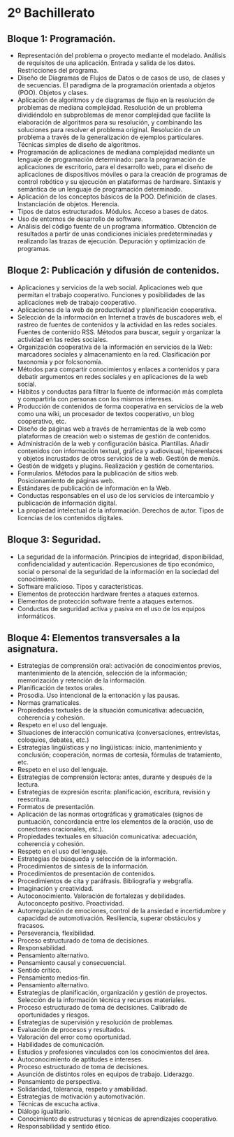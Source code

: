 # 2º Bachillerato

## Bloque 1: Programación.

* Representación del problema o proyecto mediante el modelado. Análisis de requisitos de una aplicación. Entrada y salida de los datos. Restricciones del programa.
* Diseño de Diagramas de Flujos de Datos o de casos de uso, de clases y de secuencias. El paradigma de la programación orientada a objetos (POO). Objetos y clases.
* Aplicación de algoritmos y de diagramas de flujo en la resolución de problemas de mediana complejidad. Resolución de un problema dividiéndolo en subproblemas de menor complejidad que facilite la elaboración de algoritmos para su resolución, y combinando las soluciones para resolver el problema original. Resolución de un problema a través de la generalización de ejemplos particulares. Técnicas simples de diseño de algoritmos.
* Programación de aplicaciones de mediana complejidad mediante un lenguaje de programación determinado: para la programación de
aplicaciones de escritorio, para el desarrollo web, para el diseño de aplicaciones de dispositivos móviles o para la creación de programas de control robótico y su ejecución en plataformas de hardware. Sintaxis y semántica de un lenguaje de programación determinado.
* Aplicación de los conceptos básicos de la POO. Definición de clases. Instanciación de objetos. Herencia.
* Tipos de datos estructurados. Módulos. Acceso a bases de datos.
* Uso de entornos de desarrollo de software.
* Análisis del código fuente de un programa informático. Obtención de resultados a partir de unas condiciones iniciales predeterminadas y realizando las trazas de ejecución. Depuración y optimización de programas.

## Bloque 2: Publicación y difusión de contenidos.

* Aplicaciones y servicios de la web social. Aplicaciones web que permitan el trabajo cooperativo. Funciones y posibilidades de las aplicaciones web de trabajo cooperativo.
* Aplicaciones de la web de productividad y planificación cooperativa.
* Selección de la información en Internet a través de buscadores web, el rastreo de fuentes de contenidos y la actividad en las redes sociales. Fuentes de contenido RSS. Métodos para buscar, seguir y organizar la actividad en las redes sociales.
* Organización cooperativa de la información en servicios de la Web: marcadores sociales y almacenamiento en la red. Clasificación por taxonomía y por folcsonomía.
* Métodos para compartir conocimientos y enlaces a contenidos y para debatir argumentos en redes sociales y en aplicaciones de la web social.
* Hábitos y conductas para filtrar la fuente de información más completa y compartirla con personas con los mismos intereses.
* Producción de contenidos de forma cooperativa en servicios de la web como una wiki, un procesador de textos cooperativo, un blog cooperativo, etc.
* Diseño de páginas web a través de herramientas de la web como plataformas de creación web o sistemas de gestión de contenidos.
* Administración de la web y configuración básica. Plantillas. Añadir contenidos con información textual, gráfica y audiovisual, hiperenlaces y objetos incrustados de otros servicios de la web. Gestión de menús.
* Gestión de widgets y plugins. Realización y gestión de comentarios.
* Formularios. Métodos para la publicación de sitios web. Posicionamiento de páginas web.
* Estándares de publicación de información en la Web.
* Conductas responsables en el uso de los servicios de intercambio y publicación de información digital.
* La propiedad intelectual de la información. Derechos de autor. Tipos de licencias de los contenidos digitales.

## Bloque 3: Seguridad.

* La seguridad de la información. Principios de integridad, disponibilidad, confidencialidad y autenticación. Repercusiones de tipo económico, social o personal de la seguridad de la información en la sociedad del conocimiento.
* Software malicioso. Tipos y características.
* Elementos de protección hardware frentes a ataques externos.
* Elementos de protección software frente a ataques externos.
* Conductas de seguridad activa y pasiva en el uso de los equipos informáticos.

## Bloque 4: Elementos transversales a la asignatura.

* Estrategias de comprensión oral: activación de conocimientos previos, mantenimiento de la atención, selección de la información; memorización y retención de la información.
* Planificación de textos orales.
* Prosodia. Uso intencional de la entonación y las pausas.
* Normas gramaticales.
* Propiedades textuales de la situación comunicativa: adecuación, coherencia y cohesión.
* Respeto en el uso del lenguaje.
* Situaciones de interacción comunicativa (conversaciones, entrevistas, coloquios, debates, etc.)
* Estrategias lingüísticas y no lingüísticas: inicio, mantenimiento y conclusión; cooperación, normas de cortesía, fórmulas de tratamiento, etc.
* Respeto en el uso del lenguaje.
* Estrategias de comprensión lectora: antes, durante y después de la lectura.
* Estrategias de expresión escrita: planificación, escritura, revisión y reescritura.
* Formatos de presentación.
* Aplicación de las normas ortográficas y gramaticales (signos de puntuación, concordancia entre los elementos de la oración, uso de conectores oracionales, etc.).
* Propiedades textuales en situación comunicativa: adecuación, coherencia y cohesión.
* Respeto en el uso del lenguaje.
* Estrategias de búsqueda y selección de la información.
* Procedimientos de síntesis de la información.
* Procedimientos de presentación de contenidos.
* Procedimientos de cita y paráfrasis. Bibliografía y webgrafía.
* Imaginación y creatividad.
* Autoconocimiento. Valoración de fortalezas y debilidades. Autoconcepto positivo. Proactividad.
* Autorregulación de emociones, control de la ansiedad e incertidumbre y capacidad de automotivación. Resiliencia, superar obstáculos y fracasos.
* Perseverancia, flexibilidad.
* Proceso estructurado de toma de decisiones.
* Responsabilidad.
* Pensamiento alternativo.
* Pensamiento causal y consecuencial.
* Sentido crítico.
* Pensamiento medios-fin.
* Pensamiento alternativo.
* Estrategias de planificación, organización y gestión de proyectos. Selección de la información técnica y recursos materiales.
* Proceso estructurado de toma de decisiones. Calibrado de oportunidades y riesgos.
* Estrategias de supervisión y resolución de problemas.
* Evaluación de procesos y resultados.
* Valoración del error como oportunidad.
* Habilidades de comunicación.
* Estudios y profesiones vinculados con los conocimientos del área.
* Autoconocimiento de aptitudes e intereses.
* Proceso estructurado de toma de decisiones.
* Asunción de distintos roles en equipos de trabajo. Liderazgo.
* Pensamiento de perspectiva.
* Solidaridad, tolerancia, respeto y amabilidad.
* Estrategias de motivación y automotivación.
* Técnicas de escucha activa.
* Diálogo igualitario.
* Conocimiento de estructuras y técnicas de aprendizajes cooperativo.
* Responsabilidad y sentido ético.
